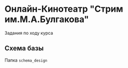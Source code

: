 # Онлайн-Кинотеатр "Стрим им.М.А.Булгакова"
Задания по ходу курса

## Схема базы
Папка <code>schema_design</code>
